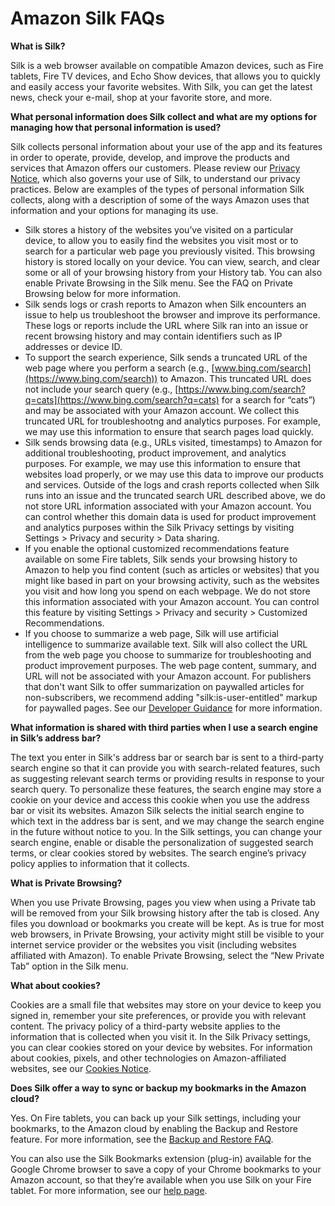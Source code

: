 Amazon Silk FAQs
================

**What is Silk?**

Silk is a web browser available on compatible Amazon devices, such as Fire tablets, Fire TV devices, and Echo Show devices, that allows you to quickly and easily access your favorite websites. With Silk, you can get the latest news, check your e-mail, shop at your favorite store, and more.

**What personal information does Silk collect and what are my options for managing how that personal information is used?**

Silk collects personal information about your use of the app and its features in order to operate, provide, develop, and improve the products and services that Amazon offers our customers. Please review our [Privacy Notice](https://www.amazon.com/privacy), which also governs your use of Silk, to understand our privacy practices. Below are examples of the types of personal information Silk collects, along with a description of some of the ways Amazon uses that information and your options for managing its use.

* Silk stores a history of the websites you’ve visited on a particular device, to allow you to easily find the websites you visit most or to search for a particular web page you previously visited. This browsing history is stored locally on your device. You can view, search, and clear some or all of your browsing history from your History tab. You can also enable Private Browsing in the Silk menu. See the FAQ on Private Browsing below for more information.
* Silk sends logs or crash reports to Amazon when Silk encounters an issue to help us troubleshoot the browser and improve its performance. These logs or reports include the URL where Silk ran into an issue or recent browsing history and may contain identifiers such as IP addresses or device ID.
* To support the search experience, Silk sends a truncated URL of the web page where you perform a search (e.g., [www.bing.com/search](https://www.bing.com/search)) to Amazon. This truncated URL does not include your search query (e.g., [https://www.bing.com/search?q=cats](https://www.bing.com/search?q=cats) for a search for “cats”) and may be associated with your Amazon account. We collect this truncated URL for troubleshootng and analytics purposes. For example, we may use this information to ensure that search pages load quickly.
* Silk sends browsing data (e.g., URLs visited, timestamps) to Amazon for additional troubleshooting, product improvement, and analytics purposes. For example, we may use this information to ensure that websites load properly, or we may use this data to improve our products and services. Outside of the logs and crash reports collected when Silk runs into an issue and the truncated search URL described above, we do not store URL information associated with your Amazon account. You can control whether this domain data is used for product improvement and analytics purposes within the Silk Privacy settings by visiting Settings > Privacy and security > Data sharing.
* If you enable the optional customized recommendations feature available on some Fire tablets, Silk sends your browsing history to Amazon to help you find content (such as articles or websites) that you might like based in part on your browsing activity, such as the websites you visit and how long you spend on each webpage. We do not store this information associated with your Amazon account. You can control this feature by visiting Settings > Privacy and security > Customized Recommendations.
* If you choose to summarize a web page, Silk will use artificial intelligence to summarize available text. Silk will also collect the URL from the web page you choose to summarize for troubleshooting and product improvement purposes. The web page content, summary, and URL will not be associated with your Amazon account. For publishers that don't want Silk to offer summarization on paywalled articles for non-subscribers, we recommend adding "silk:is-user-entitled" markup for paywalled pages. See our [Developer Guidance](https://docs.aws.amazon.com/silk/latest/developerguide/user-entitled-tag.html) for more information.

**What information is shared with third parties when I use a search engine in Silk’s address bar?**

The text you enter in Silk's address bar or search bar is sent to a third-party search engine so that it can provide you with search-related features, such as suggesting relevant search terms or providing results in response to your search query. To personalize these features, the search engine may store a cookie on your device and access this cookie when you use the address bar or visit its websites. Amazon Silk selects the initial search engine to which text in the address bar is sent, and we may change the search engine in the future without notice to you. In the Silk settings, you can change your search engine, enable or disable the personalization of suggested search terms, or clear cookies stored by websites. The search engine’s privacy policy applies to information that it collects.

**What is Private Browsing?**

When you use Private Browsing, pages you view when using a Private tab will be removed from your Silk browsing history after the tab is closed. Any files you download or bookmarks you create will be kept. As is true for most web browsers, in Private Browsing, your activity might still be visible to your internet service provider or the websites you visit (including websites affiliated with Amazon). To enable Private Browsing, select the “New Private Tab” option in the Silk menu.

**What about cookies?**

Cookies are a small file that websites may store on your device to keep you signed in, remember your site preferences, or provide you with relevant content. The privacy policy of a third-party website applies to the information that is collected when you visit it. In the Silk Privacy settings, you can clear cookies stored on your device by websites. For information about cookies, pixels, and other technologies on Amazon-affiliated websites, see our [Cookies Notice](https://www.amazon.com/gp/help/customer/display.html?nodeId=GVASXV5UZ64R4Y25).

**Does Silk offer a way to sync or backup my bookmarks in the Amazon cloud?**

Yes. On Fire tablets, you can back up your Silk settings, including your bookmarks, to the Amazon cloud by enabling the Backup and Restore feature. For more information, see the [Backup and Restore FAQ](https://www.amazon.com/gp/help/customer/display.html?nodeId=201604180).

You can also use the Silk Bookmarks extension (plug-in) available for the Google Chrome browser to save a copy of your Chrome bookmarks to your Amazon account, so that they’re available when you use Silk on your Fire tablet. For more information, see our [help page](https://www.amazon.com/gp/help/customer/display.html?nodeId=201829650).